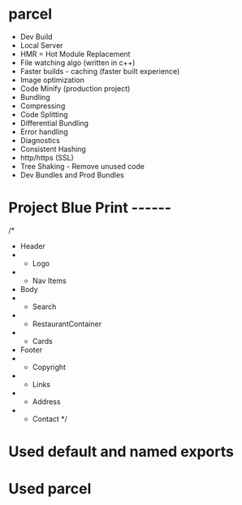 # parcel
- Dev Build
- Local Server
- HMR = Hot Module Replacement
- File watching algo (written in c++)
- Faster builds - caching (faster built experience)
- Image optimization 
- Code Minify (production project)
- Bundling
- Compressing
- Code Splitting 
- Differential Bundling
- Error handling
- Diagnostics 
- Consistent Hashing
- http/https (SSL)
- Tree Shaking - Remove unused code
- Dev Bundles and Prod Bundles



# Project Blue Print ------

/*
 * Header
 *  - Logo
 *  - Nav Items
 * Body
 *  - Search
 *  - RestaurantContainer
 *    - Cards
 * Footer
 *  - Copyright
 *  - Links
 *  - Address
 *  - Contact
 */

# Used default and named exports 
# Used parcel 
